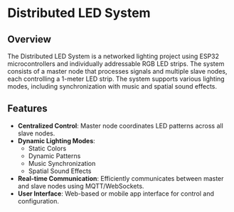 # Distributed LED System

## Overview

The Distributed LED System is a networked lighting project using ESP32 microcontrollers and individually addressable RGB LED strips. The system consists of a master node that processes signals and multiple slave nodes, each controlling a 1-meter LED strip. The system supports various lighting modes, including synchronization with music and spatial sound effects.

## Features

- **Centralized Control**: Master node coordinates LED patterns across all slave nodes.
- **Dynamic Lighting Modes**:
  - Static Colors
  - Dynamic Patterns
  - Music Synchronization
  - Spatial Sound Effects
- **Real-time Communication**: Efficiently communicates between master and slave nodes using MQTT/WebSockets.
- **User Interface**: Web-based or mobile app interface for control and configuration.
